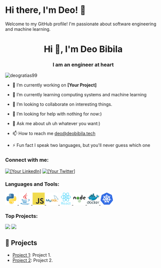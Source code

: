 # Hi there, I'm Deo! 👋

Welcome to my GitHub profile! I'm passionate about software engineering and machine learning.

<h1 align="center">Hi 👋, I'm Deo Bibila</h1>
<h3 align="center">I am an engineer at heart</h3>

<p align="left"> <img src="https://komarev.com/ghpvc/?username=deogratias99&label=Profile%20views&color=0e75b6&style=flat" alt="deogratias99" /> </p>

- 🔭 I’m currently working on **[Your Project]**

- 🌱 I’m currently learning computing systems and machine learning

- 👯 I’m looking to collaborate on interesting things.

- 🤝 I’m looking for help with nothing for now:)

- 💬 Ask me about uh uh whatever you want:)

- 📫 How to reach me
   deo@deobibila.tech

- ⚡ Fun fact
  I speak two languages, but you'll never guess which one

<h3 align="left">Connect with me:</h3>
<p align="left">
<a href="https://linkedin.com/in/deobibila" target="blank"><img align="center" src="https://cdn.jsdelivr.net/npm/simple-icons@3.0.1/icons/linkedin.svg" alt="[Your LinkedIn]" height="30" width="40" /></a>
<a href="https://twitter.com/[Your Twitter]" target="blank"><img align="center" src="https://cdn.jsdelivr.net/npm/simple-icons@3.0.1/icons/twitter.svg" alt="[Your Twitter]" height="30" width="40" /></a>
</p>

<h3 align="left">Languages and Tools:</h3>
<p align="left">
<a href="https://www.python.org" target="_blank"> <img src="https://raw.githubusercontent.com/devicons/devicon/master/icons/python/python-original.svg" alt="python" width="40" height="40"/> </a>
<a href="https://www.java.com" target="_blank"> <img src="https://raw.githubusercontent.com/devicons/devicon/master/icons/java/java-original.svg" alt="java" width="40" height="40"/> </a>
<a href="https://www.javascript.com" target="_blank"> <img src="https://raw.githubusercontent.com/devicons/devicon/master/icons/javascript/javascript-original.svg" alt="javascript" width="40" height="40"/> </a>
<a href="https://www.mysql.com/" target="_blank"> <img src="https://raw.githubusercontent.com/devicons/devicon/master/icons/mysql/mysql-original-wordmark.svg" alt="mysql" width="40" height="40"/> </a>
<a href="https://reactjs.org/" target="_blank"> <img src="https://raw.githubusercontent.com/devicons/devicon/master/icons/react/react-original-wordmark.svg" alt="react" width="40" height="40"/> </a>
<a href="https://nodejs.org" target="_blank"> <img src="https://raw.githubusercontent.com/devicons/devicon/master/icons/nodejs/nodejs-original-wordmark.svg" alt="nodejs" width="40" height="40"/> </a>
<a href="https://www.docker.com/" target="_blank"> <img src="https://raw.githubusercontent.com/devicons/devicon/master/icons/docker/docker-original-wordmark.svg" alt="docker" width="40" height="40"/> </a>
<a href="https://kubernetes.io" target="_blank"> <img src="https://raw.githubusercontent.com/devicons/devicon/master/icons/kubernetes/kubernetes-plain.svg" alt="kubernetes" width="40" height="40"/> </a>
</p>

<h3 align="left">Top Projects:</h3>
<p align="left">
<a href="https://github.com/deogratias99/project1"><img src="https://github-readme-stats.vercel.app/api/pin/?username=deogratias99&repo=project1" /></a>
<a href="https://github.com/deogratias99/project2"><img src="https://github-readme-stats.vercel.app/api/pin/?username=deogratias99&repo=project2" /></a>
</p>

## 🌟 Projects

- [Project 1](https://github.com/deogratias99/project1):  Project 1.
- [Project 2](https://github.com/deogratias99/project2): Project 2.

